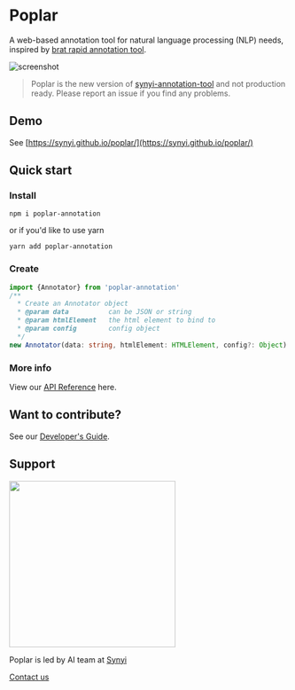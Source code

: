 # Poplar

A web-based annotation tool for natural language processing (NLP) needs, inspired by [brat rapid annotation tool](http://brat.nlplab.org/).

![screenshot](http://i.v2ex.co/t690JyZS.png)

> Poplar is the new version of [synyi-annotation-tool](https://github.com/synyi/poplar/tree/0.5.x) and not production ready. Please report an issue if you find any problems.

## Demo

See [https://synyi.github.io/poplar/](https://synyi.github.io/poplar/)

## Quick start

### Install
```shell
npm i poplar-annotation
```
or if you'd like to use yarn
```shell
yarn add poplar-annotation
```
### Create
```typescript
import {Annotator} from 'poplar-annotation'
/**
  * Create an Annotator object
  * @param data          can be JSON or string
  * @param htmlElement   the html element to bind to
  * @param config        config object
  */
new Annotator(data: string, htmlElement: HTMLElement, config?: Object)
```

### More info

View our [API Reference](https://github.com/synyi/poplar/tree/master/doc) here.

## Want to contribute?

See our [Developer's Guide](https://github.com/synyi/poplar/blob/master/doc/Develop_Guides.md).


## Support

<img src="https://i.v2ex.co/3rLM1mvc.png" width=300>

Poplar is led by AI team at [Synyi](https://www.synyi.com/)

[Contact us](mailto:shen.yanghua@synyi.com)
